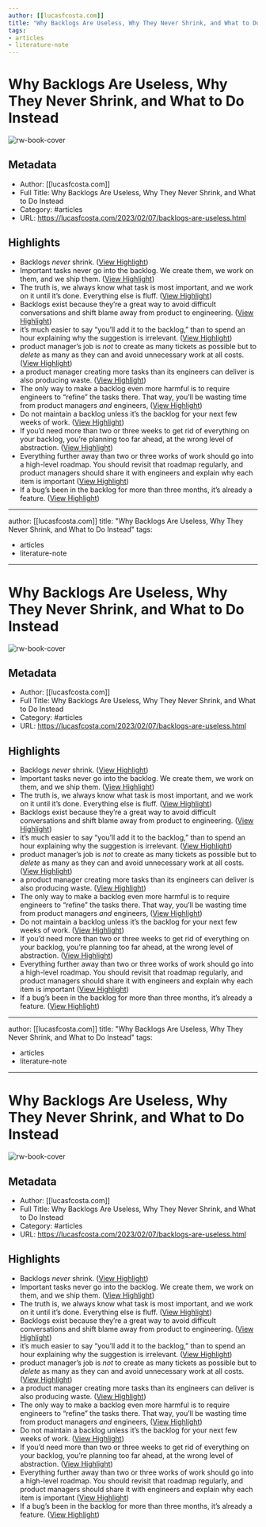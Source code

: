 ```yaml
---
author: [[lucasfcosta.com]]
title: "Why Backlogs Are Useless, Why They Never Shrink, and What to Do Instead"
tags: 
- articles
- literature-note
---
```

# Why Backlogs Are Useless, Why They Never Shrink, and What to Do Instead

![rw-book-cover](https://readwise-assets.s3.amazonaws.com/static/images/article1.be68295a7e40.png)

## Metadata
- Author: [[lucasfcosta.com]]
- Full Title: Why Backlogs Are Useless, Why They Never Shrink, and What to Do Instead
- Category: #articles
- URL: https://lucasfcosta.com/2023/02/07/backlogs-are-useless.html

## Highlights
- Backlogs *never* shrink. ([View Highlight](https://read.readwise.io/read/01gs5he241dvcqw5sga298pz06))
- Important tasks never go into the backlog. We create them, we work on them, and we ship them. ([View Highlight](https://read.readwise.io/read/01gs5heh4bz19ppj7ew9ec93cz))
- The truth is, we always know what task is most important, and we work on it until it’s done. Everything else is fluff. ([View Highlight](https://read.readwise.io/read/01gs5hf3tzdhqzbqpw1x133e13))
- Backlogs exist because they’re a great way to avoid difficult conversations and shift blame away from product to engineering. ([View Highlight](https://read.readwise.io/read/01gs5hg2qb6mkf2x8ysrzk7ssh))
- it’s much easier to say “you’ll add it to the backlog,” than to spend an hour explaining why the suggestion is irrelevant. ([View Highlight](https://read.readwise.io/read/01gs5hn4a23341f8b14sq8qv49))
- product manager’s job is *not* to create as many tickets as possible but to *delete* as many as they can and avoid unnecessary work at all costs. ([View Highlight](https://read.readwise.io/read/01gs5hp5rhxm7tw1ms7k4231qs))
- a product manager creating more tasks than its engineers can deliver is also producing waste. ([View Highlight](https://read.readwise.io/read/01gs5hqmd5ha46ye9wn2sjzt7v))
- The only way to make a backlog even more harmful is to require engineers to “refine” the tasks there. That way, you’ll be wasting time from product managers *and* engineers, ([View Highlight](https://read.readwise.io/read/01gs5hr7zdng61j6sfeby8jn9s))
- Do not maintain a backlog unless it’s the backlog for your next few weeks of work. ([View Highlight](https://read.readwise.io/read/01gs5kms7fynmw46929fkpyde4))
- If you’d need more than two or three weeks to get rid of everything on your backlog, you’re planning too far ahead, at the wrong level of abstraction. ([View Highlight](https://read.readwise.io/read/01gs5kn1j5n1yswqjzfjrtz21n))
- Everything further away than two or three works of work should go into a high-level roadmap. You should revisit that roadmap regularly, and product managers should share it with engineers and explain why each item is important ([View Highlight](https://read.readwise.io/read/01gs5kne440rn1hv4q8bf2cp2q))
- If a bug’s been in the backlog for more than three months, it’s already a feature. ([View Highlight](https://read.readwise.io/read/01gs5kp25ahxxmntavqdbqw615))
---
author: [[lucasfcosta.com]]
title: "Why Backlogs Are Useless, Why They Never Shrink, and What to Do Instead"
tags: 
- articles
- literature-note
---
# Why Backlogs Are Useless, Why They Never Shrink, and What to Do Instead

![rw-book-cover](https://readwise-assets.s3.amazonaws.com/static/images/article1.be68295a7e40.png)

## Metadata
- Author: [[lucasfcosta.com]]
- Full Title: Why Backlogs Are Useless, Why They Never Shrink, and What to Do Instead
- Category: #articles
- URL: https://lucasfcosta.com/2023/02/07/backlogs-are-useless.html

## Highlights
- Backlogs *never* shrink. ([View Highlight](https://read.readwise.io/read/01gs5he241dvcqw5sga298pz06))
- Important tasks never go into the backlog. We create them, we work on them, and we ship them. ([View Highlight](https://read.readwise.io/read/01gs5heh4bz19ppj7ew9ec93cz))
- The truth is, we always know what task is most important, and we work on it until it’s done. Everything else is fluff. ([View Highlight](https://read.readwise.io/read/01gs5hf3tzdhqzbqpw1x133e13))
- Backlogs exist because they’re a great way to avoid difficult conversations and shift blame away from product to engineering. ([View Highlight](https://read.readwise.io/read/01gs5hg2qb6mkf2x8ysrzk7ssh))
- it’s much easier to say “you’ll add it to the backlog,” than to spend an hour explaining why the suggestion is irrelevant. ([View Highlight](https://read.readwise.io/read/01gs5hn4a23341f8b14sq8qv49))
- product manager’s job is *not* to create as many tickets as possible but to *delete* as many as they can and avoid unnecessary work at all costs. ([View Highlight](https://read.readwise.io/read/01gs5hp5rhxm7tw1ms7k4231qs))
- a product manager creating more tasks than its engineers can deliver is also producing waste. ([View Highlight](https://read.readwise.io/read/01gs5hqmd5ha46ye9wn2sjzt7v))
- The only way to make a backlog even more harmful is to require engineers to “refine” the tasks there. That way, you’ll be wasting time from product managers *and* engineers, ([View Highlight](https://read.readwise.io/read/01gs5hr7zdng61j6sfeby8jn9s))
- Do not maintain a backlog unless it’s the backlog for your next few weeks of work. ([View Highlight](https://read.readwise.io/read/01gs5kms7fynmw46929fkpyde4))
- If you’d need more than two or three weeks to get rid of everything on your backlog, you’re planning too far ahead, at the wrong level of abstraction. ([View Highlight](https://read.readwise.io/read/01gs5kn1j5n1yswqjzfjrtz21n))
- Everything further away than two or three works of work should go into a high-level roadmap. You should revisit that roadmap regularly, and product managers should share it with engineers and explain why each item is important ([View Highlight](https://read.readwise.io/read/01gs5kne440rn1hv4q8bf2cp2q))
- If a bug’s been in the backlog for more than three months, it’s already a feature. ([View Highlight](https://read.readwise.io/read/01gs5kp25ahxxmntavqdbqw615))
---
author: [[lucasfcosta.com]]
title: "Why Backlogs Are Useless, Why They Never Shrink, and What to Do Instead"
tags: 
- articles
- literature-note
---
# Why Backlogs Are Useless, Why They Never Shrink, and What to Do Instead

![rw-book-cover](https://readwise-assets.s3.amazonaws.com/static/images/article1.be68295a7e40.png)

## Metadata
- Author: [[lucasfcosta.com]]
- Full Title: Why Backlogs Are Useless, Why They Never Shrink, and What to Do Instead
- Category: #articles
- URL: https://lucasfcosta.com/2023/02/07/backlogs-are-useless.html

## Highlights
- Backlogs *never* shrink. ([View Highlight](https://read.readwise.io/read/01gs5he241dvcqw5sga298pz06))
- Important tasks never go into the backlog. We create them, we work on them, and we ship them. ([View Highlight](https://read.readwise.io/read/01gs5heh4bz19ppj7ew9ec93cz))
- The truth is, we always know what task is most important, and we work on it until it’s done. Everything else is fluff. ([View Highlight](https://read.readwise.io/read/01gs5hf3tzdhqzbqpw1x133e13))
- Backlogs exist because they’re a great way to avoid difficult conversations and shift blame away from product to engineering. ([View Highlight](https://read.readwise.io/read/01gs5hg2qb6mkf2x8ysrzk7ssh))
- it’s much easier to say “you’ll add it to the backlog,” than to spend an hour explaining why the suggestion is irrelevant. ([View Highlight](https://read.readwise.io/read/01gs5hn4a23341f8b14sq8qv49))
- product manager’s job is *not* to create as many tickets as possible but to *delete* as many as they can and avoid unnecessary work at all costs. ([View Highlight](https://read.readwise.io/read/01gs5hp5rhxm7tw1ms7k4231qs))
- a product manager creating more tasks than its engineers can deliver is also producing waste. ([View Highlight](https://read.readwise.io/read/01gs5hqmd5ha46ye9wn2sjzt7v))
- The only way to make a backlog even more harmful is to require engineers to “refine” the tasks there. That way, you’ll be wasting time from product managers *and* engineers, ([View Highlight](https://read.readwise.io/read/01gs5hr7zdng61j6sfeby8jn9s))
- Do not maintain a backlog unless it’s the backlog for your next few weeks of work. ([View Highlight](https://read.readwise.io/read/01gs5kms7fynmw46929fkpyde4))
- If you’d need more than two or three weeks to get rid of everything on your backlog, you’re planning too far ahead, at the wrong level of abstraction. ([View Highlight](https://read.readwise.io/read/01gs5kn1j5n1yswqjzfjrtz21n))
- Everything further away than two or three works of work should go into a high-level roadmap. You should revisit that roadmap regularly, and product managers should share it with engineers and explain why each item is important ([View Highlight](https://read.readwise.io/read/01gs5kne440rn1hv4q8bf2cp2q))
- If a bug’s been in the backlog for more than three months, it’s already a feature. ([View Highlight](https://read.readwise.io/read/01gs5kp25ahxxmntavqdbqw615))
